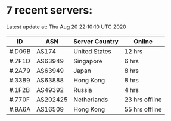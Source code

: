 # 7 recent servers:

Latest update at: Thu Aug 20 22:10:10 UTC 2020

| ID | ASN | Server Country | Online |
| -- | --- | -------------- | ------ |
| #.D09B | AS174 | United States | 12 hrs |
| #.7F1D | AS63949 | Singapore | 6 hrs |
| #.2A79 | AS63949 | Japan | 8 hrs |
| #.33B9 | AS63888 | Hong Kong | 8 hrs |
| #.1F2B | AS49392 | Russia | 4 hrs |
| #.770F | AS202425 | Netherlands | 23 hrs offline |
| #.9A6A | AS16509 | Hong Kong | 55 hrs offline |

